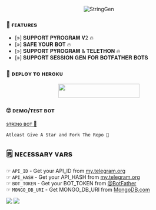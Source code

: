 <p align="center">
  <img src="https://telegra.ph/file/8385702959b559b198991.jpg" alt="StringGen">

 
### 🤤 ғᴇᴀᴛᴜʀᴇs

- [»] 𝐒𝐔𝐏𝐏𝐎𝐑𝐓 𝐏𝐘𝐑𝐎𝐆𝐑𝐀𝐌 𝐕2 🔥
- [»] 𝐒𝐀𝐅𝐄 𝐘𝐎𝐔𝐑 𝐁𝐎𝐓 🔥
- [»] 𝐒𝐔𝐏𝐏𝐎𝐑𝐓 𝐏𝐘𝐑𝐎𝐆𝐑𝐀𝐌 & 𝐓𝐄𝐋𝐄𝐓𝐇𝐎𝐍 🔥
- [»] 𝐒𝐔𝐏𝐏𝐎𝐑𝐓 𝐒𝐄𝐒𝐒𝐈𝐎𝐍 𝐆𝐄𝐍 𝐅𝐎𝐑 𝐁𝐎𝐓𝐅𝐀𝐓𝐇𝐄𝐑 𝐁𝐎𝐓𝐒

### 🚀 ᴅᴇᴘʟᴏʏ ᴛᴏ ʜᴇʀᴏᴋᴜ
  
  <p align="center"><a href="https://dashboard.heroku.com/new?template=https://github.com/TEAMRIYAMUSIC/BABYSTRING_GEN"> <img src="https://img.shields.io/badge/Deploy%20To%20Heroku-black?style=for-the-badge&logo=heroku" width="220" height="38.45"/></a></p>



### 🙄 ᴅᴇᴍᴏ/ᴛᴇsᴛ ʙᴏᴛ
  
  [sᴛʀɪɴɢ ʙᴏᴛ 🍑](https://telegram.me/StringSesssionGeneratorRobot)

```
Atleast Give A Star and Fork The Repo 🖤
```

## 🗒️ ɴᴇᴄᴇssᴀʀʏ ᴠᴀʀs

☞ `API_ID` - Get your API_ID from [my.telegram.org](https://my.telegram.org/apps)<br>
☞ `API_HASH` - Get your API_HASH from [my.telegram.org](https://my.telegram.org/apps)<br>
☞ `BOT_TOKEN` - Get your BOT_TOKEN from [@BotFather](https://t.me/BotFather)<br>
☞ `MONGO_DB_URI` - Get MONGO_DB_URI from [MongoDB.com](https://cloud.mongodb.com)<br>


<img src="https://user-images.githubusercontent.com/73097560/115834477-dbab4500-a447-11eb-908a-139a6edaec5c.gif">
<img src="https://user-images.githubusercontent.com/73097560/115834477-dbab4500-a447-11eb-908a-139a6edaec5c.gif">


